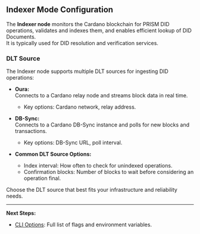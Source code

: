 ## Indexer Mode Configuration

The **Indexer node** monitors the Cardano blockchain for PRISM DID operations, validates and indexes them, and enables efficient lookup of DID Documents.  
It is typically used for DID resolution and verification services.

### DLT Source

The Indexer node supports multiple DLT sources for ingesting DID operations:

- **Oura:**  
  Connects to a Cardano relay node and streams block data in real time.
  - Key options: Cardano network, relay address.

- **DB-Sync:**  
  Connects to a Cardano DB-Sync instance and polls for new blocks and transactions.
  - Key options: DB-Sync URL, poll interval.

- **Common DLT Source Options:**  
  - Index interval: How often to check for unindexed operations.
  - Confirmation blocks: Number of blocks to wait before considering an operation final.

Choose the DLT source that best fits your infrastructure and reliability needs.

---

**Next Steps:**
- [CLI Options](../references/cli-options.md): Full list of flags and environment variables.
